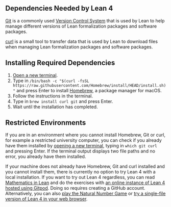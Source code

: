 ## Dependencies Needed by Lean 4
[Git](https://git-scm.com/) is a commonly used [Version Control System](https://en.wikipedia.org/wiki/Version_control) that is used by Lean to help manage different versions of Lean formalization packages and software packages.

[curl](https://curl.se/) is a small tool to transfer data that is used by Lean to download files when managing Lean formalization packages and software packages.

## Installing Required Dependencies
1. [Open a new terminal](command:workbench.action.terminal.new).
2. Type in `/bin/bash -c "$(curl -fsSL https://raw.githubusercontent.com/Homebrew/install/HEAD/install.sh)"` and press Enter to install [Homebrew](https://brew.sh/), a package manager for macOS.
3. Follow the instructions in the terminal.
4. Type in `brew install curl git` and press Enter.
5. Wait until the installation has completed.

## Restricted Environments
If you are in an environment where you cannot install Homebrew, Git or curl, for example a restricted university computer, you can check if you already have them installed by [opening a new terminal](command:workbench.action.terminal.new), typing in `which git curl` and pressing Enter. If the terminal output displays two file paths and no error, you already have them installed.  

If your machine does not already have Homebrew, Git and curl installed and you cannot install them, there is currently no option to try Lean 4 with a local installation. If you want to try out Lean 4 regardless, you can read [Mathematics in Lean](https://leanprover-community.github.io/mathematics_in_lean/) and do the exercises with [an online instance of Lean 4 hosted using Gitpod](https://gitpod.io/#/https://github.com/leanprover-community/mathematics_in_lean). Doing so requires creating a GitHub account. Alternatively, you can also [play the Natural Number Game](https://adam.math.hhu.de/#/g/hhu-adam/NNG4) or [try a single-file version of Lean 4 in your web browser](https://live.lean-lang.org/).

